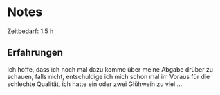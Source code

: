 # Notes

Zeitbedarf: 1.5 h

## Erfahrungen
Ich hoffe, dass ich noch mal dazu komme über meine Abgabe drüber zu schauen, falls nicht, entschuldige ich mich schon mal im Voraus für die schlechte Qualität, ich hatte ein oder zwei Glühwein zu viel ...